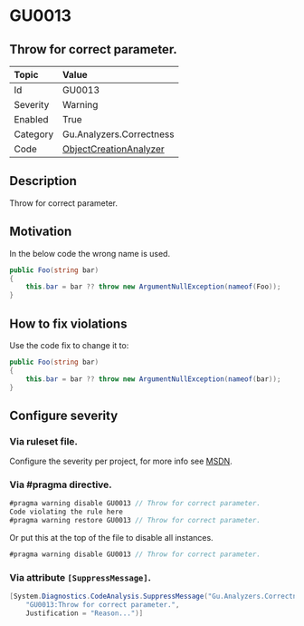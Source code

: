 # GU0013
## Throw for correct parameter.

| Topic    | Value
| :--      | :--
| Id       | GU0013
| Severity | Warning
| Enabled  | True
| Category | Gu.Analyzers.Correctness
| Code     | [ObjectCreationAnalyzer](https://github.com/DotNetAnalyzers/Gu.Analyzers/blob/master/Gu.Analyzers/Analyzers/ObjectCreationAnalyzer.cs)

## Description

Throw for correct parameter.

## Motivation

In the below code the wrong name is used.
```cs
public Foo(string bar)
{
    this.bar = bar ?? throw new ArgumentNullException(nameof(Foo));
}
```

## How to fix violations

Use the code fix to change it to:

```cs
public Foo(string bar)
{
    this.bar = bar ?? throw new ArgumentNullException(nameof(bar));
}
```

<!-- start generated config severity -->
## Configure severity

### Via ruleset file.

Configure the severity per project, for more info see [MSDN](https://msdn.microsoft.com/en-us/library/dd264949.aspx).

### Via #pragma directive.
```C#
#pragma warning disable GU0013 // Throw for correct parameter.
Code violating the rule here
#pragma warning restore GU0013 // Throw for correct parameter.
```

Or put this at the top of the file to disable all instances.
```C#
#pragma warning disable GU0013 // Throw for correct parameter.
```

### Via attribute `[SuppressMessage]`.

```C#
[System.Diagnostics.CodeAnalysis.SuppressMessage("Gu.Analyzers.Correctness", 
    "GU0013:Throw for correct parameter.", 
    Justification = "Reason...")]
```
<!-- end generated config severity -->